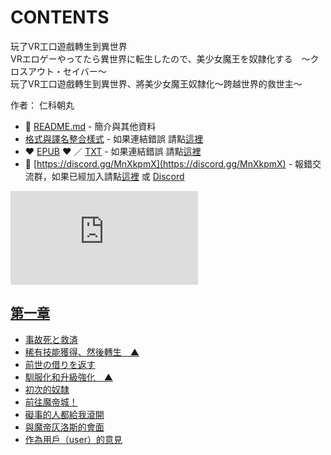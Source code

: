 # CONTENTS

玩了VR工口遊戲轉生到異世界  
VRエロゲーやってたら異世界に転生したので、美少女魔王を奴隷化する　〜クロスアウト・セイバー〜  
玩了VR工口遊戲轉生到異世界、將美少女魔王奴隸化〜跨越世界的救世主〜  

作者： 仁科朝丸  



- :closed_book: [README.md](README.md) - 簡介與其他資料
- [格式與譯名整合樣式](https://github.com/bluelovers/node-novel/blob/master/lib/locales/%E7%8E%A9%E4%BA%86VR%E5%B7%A5%E5%8F%A3%E9%81%8A%E6%88%B2%E8%BD%89%E7%94%9F%E5%88%B0%E7%95%B0%E4%B8%96%E7%95%8C.ts) - 如果連結錯誤 請點[這裡](https://github.com/bluelovers/node-novel/blob/master/lib/locales/)
-  :heart: [EPUB](https://gitlab.com/demonovel/epub-txt/blob/master/syosetu/%E7%8E%A9%E4%BA%86VR%E5%B7%A5%E5%8F%A3%E9%81%8A%E6%88%B2%E8%BD%89%E7%94%9F%E5%88%B0%E7%95%B0%E4%B8%96%E7%95%8C%E3%80%81%E5%B0%87%E7%BE%8E%E5%B0%91%E5%A5%B3%E9%AD%94%E7%8E%8B%E5%A5%B4%E9%9A%B8%E5%8C%96%E3%80%9C%E8%B7%A8%E8%B6%8A%E4%B8%96%E7%95%8C%E7%9A%84%E6%95%91%E4%B8%96%E4%B8%BB%E3%80%9C.epub) :heart:  ／ [TXT](https://gitlab.com/demonovel/epub-txt/blob/master/syosetu/out/%E7%8E%A9%E4%BA%86VR%E5%B7%A5%E5%8F%A3%E9%81%8A%E6%88%B2%E8%BD%89%E7%94%9F%E5%88%B0%E7%95%B0%E4%B8%96%E7%95%8C%E3%80%81%E5%B0%87%E7%BE%8E%E5%B0%91%E5%A5%B3%E9%AD%94.out.txt) - 如果連結錯誤 請點[這裡](https://gitlab.com/demonovel/epub-txt/blob/master/syosetu/)
- :mega: [https://discord.gg/MnXkpmX](https://discord.gg/MnXkpmX) - 報錯交流群，如果已經加入請點[這裡](https://discordapp.com/channels/467794087769014273/467794088285175809) 或 [Discord](https://discordapp.com/channels/@me)


![導航目錄](https://chart.apis.google.com/chart?cht=qr&chs=150x150&chl=https://gitlab.com/novel-group/txt-source/blob/master/syosetu/玩了VR工口遊戲轉生到異世界/導航目錄.md "導航目錄")




## [第一章](00000_%E7%AC%AC%E4%B8%80%E7%AB%A0)

- [事故死と救済](00000_%E7%AC%AC%E4%B8%80%E7%AB%A0/00010_%E4%BA%8B%E6%95%85%E6%AD%BB%E3%81%A8%E6%95%91%E6%B8%88.txt)
- [稀有技能獲得、然後轉生　▲](00000_%E7%AC%AC%E4%B8%80%E7%AB%A0/00020_%E7%A8%80%E6%9C%89%E6%8A%80%E8%83%BD%E7%8D%B2%E5%BE%97%E3%80%81%E7%84%B6%E5%BE%8C%E8%BD%89%E7%94%9F%E3%80%80%E2%96%B2.txt)
- [前世の借りを返す](00000_%E7%AC%AC%E4%B8%80%E7%AB%A0/00030_%E5%89%8D%E4%B8%96%E3%81%AE%E5%80%9F%E3%82%8A%E3%82%92%E8%BF%94%E3%81%99.txt)
- [馴服化和升級強化　▲](00000_%E7%AC%AC%E4%B8%80%E7%AB%A0/00040_%E9%A6%B4%E6%9C%8D%E5%8C%96%E5%92%8C%E5%8D%87%E7%B4%9A%E5%BC%B7%E5%8C%96%E3%80%80%E2%96%B2.txt)
- [初次的奴隸](00000_%E7%AC%AC%E4%B8%80%E7%AB%A0/00050_%E5%88%9D%E6%AC%A1%E7%9A%84%E5%A5%B4%E9%9A%B8.txt)
- [前往魔帝城！](00000_%E7%AC%AC%E4%B8%80%E7%AB%A0/00060_%E5%89%8D%E5%BE%80%E9%AD%94%E5%B8%9D%E5%9F%8E%EF%BC%81.txt)
- [礙事的人都給我滾開](00000_%E7%AC%AC%E4%B8%80%E7%AB%A0/00070_%E7%A4%99%E4%BA%8B%E7%9A%84%E4%BA%BA%E9%83%BD%E7%B5%A6%E6%88%91%E6%BB%BE%E9%96%8B.txt)
- [與魔帝仄洛斯的會面](00000_%E7%AC%AC%E4%B8%80%E7%AB%A0/00080_%E8%88%87%E9%AD%94%E5%B8%9D%E4%BB%84%E6%B4%9B%E6%96%AF%E7%9A%84%E6%9C%83%E9%9D%A2.txt)
- [作為用戶（user）的意見](00000_%E7%AC%AC%E4%B8%80%E7%AB%A0/00090_%E4%BD%9C%E7%82%BA%E7%94%A8%E6%88%B6%EF%BC%88user%EF%BC%89%E7%9A%84%E6%84%8F%E8%A6%8B.txt)

